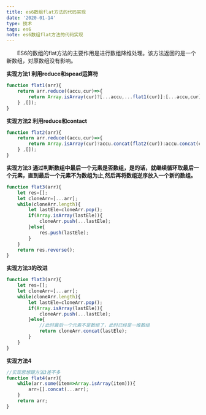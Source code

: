 ```yaml
---
title: es6数组flat方法的代码实现
date: '2020-01-14'
type: 技术
tags: es6
note: es6数组flat方法的代码实现
---
```

&#8195;&#8195;ES6的数组的flat方法的主要作用是进行数组降维处理。该方法返回的是一个新数组，对原数组没有影响。

**实现方法1 利用reduce和spead运算符**

```javascript 
function flat1(arr){
    return arr.reduce((accu,cur)=>{
        return Array.isArray(cur)?[...accu,...flat1(cur)]:[...accu,cur]
    } ,[]);
}
```
**实现方法2 利用reduce和contact**

```javascript 
function flat2(arr){
    return arr.reduce((accu,cur)=>{
        return Array.isArray(cur)?accu.concat(flat2(cur)):accu.concat(cur);
    } ,[]);
}
```
**实现方法3  通过判断数组中最后一个元素是否数组，是的话，就继续循环取最后一个元素，直到最后一个元素不为数组为止,然后再将数组逆序放入一个新的数组。**

```javascript
function flat3(arr){
    let res=[];
    let cloneArr=[...arr];
    while(cloneArr.length){
        let lastEle=cloneArr.pop();
        if(Array.isArray(lastEle)){
            cloneArr.push(...lastEle);
        }else{
            res.push(lastEle);
        }
    }
    return res.reverse();
}
```
**实现方法3的改进**

```javascript
function flat3(arr){
    let res=[];
    let cloneArr=[...arr];
    while(cloneArr.length){
        let lastEle=cloneArr.pop();
        if(Array.isArray(lastEle)){
            cloneArr.push(...lastEle);
        }else{
            //此时最后一个元素不是数组了，此时已经是一维数组
            return cloneArr.concat(lastEle);
        }
    }
}
```
**实现方法4** 

```javascript
//实现思想跟方法3差不多
function flat4(arr){
    while(arr.some(item=>Array.isArray(item))){
        arr=[].concat(...arr);
    }
    return arr;
}
```
<Valine></Valine>